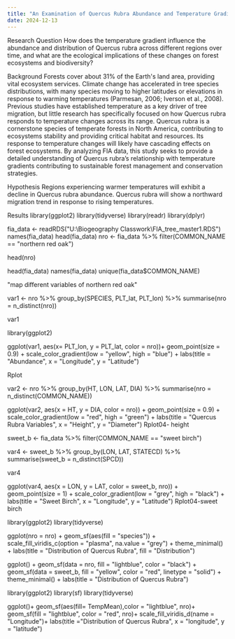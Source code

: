 ```yaml
---
title: "An Examination of Quercus Rubra Abundance and Temperature Gradient Impact"
date: 2024-12-13
---
```


Research Question
How does the temperature gradient influence the abundance and distribution of Quercus rubra across different regions over time, and what are the ecological implications of these changes on forest ecosystems and biodiversity?

Background
Forests cover about 31% of the Earth's land area, providing vital ecosystem services. Climate change has accelerated in tree species distributions, with many species moving to higher latitudes or elevations in response to warming temperatures (Parmesan, 2006; Iverson et al., 2008). Previous studies have established temperature as a key driver of tree migration, but little research has specifically focused on how Quercus rubra responds to temperature changes across its range. Quercus rubra is a cornerstone species of temperate forests in North America, contributing to ecosystems stability and providing critical habitat and resources. Its response to temperature changes will likely have cascading effects on forest ecosystems. By analyzing FIA data, this study seeks to provide a detailed understanding of Quercus rubra’s relationship with temperature gradients contributing to sustainable forest management and conservation strategies.

Hypothesis
Regions experiencing warmer temperatures will exhibit a decline in Quercus rubra abundance. Quercus rubra will show a northward migration trend in response to rising temperatures.

Results
library(ggplot2) library(tidyverse) library(readr) library(dplyr)

fia_data <- readRDS("U:\Biogeography Classwork\FIA_tree_master1.RDS") names(fia_data) head(fia_data) nro <- fia_data %>% filter(COMMON_NAME == "northern red oak")

head(nro)

head(fia_data) names(fia_data) unique(fia_data$COMMON_NAME)

"map different variables of northern red oak"

var1 <- nro %>% group_by(SPECIES, PLT_lat, PLT_lon) %>% summarise(nro = n_distinct(nro))

var1

library(ggplot2)

ggplot(var1, aes(x= PLT_lon, y = PLT_lat, color = nro))+ geom_point(size = 0.9) + scale_color_gradient(low = "yellow", high = "blue") + labs(title = "Abundance", x = "Longitude", y = "Latitude")

Rplot

var2 <- nro %>% group_by(HT, LON, LAT, DIA) %>% summarise(nro = n_distinct(COMMON_NAME))

ggplot(var2, aes(x = HT, y = DIA, color = nro)) + geom_point(size = 0.9) + scale_color_gradient(low = "red", high = "green") + labs(title = "Quercus Rubra Variables", x = "Height", y = "Diameter") Rplot04- height

sweet_b <- fia_data %>% filter(COMMON_NAME == "sweet birch")

var4 <- sweet_b %>% group_by(LON, LAT, STATECD) %>% summarise(sweet_b = n_distinct(SPCD))

var4

ggplot(var4, aes(x = LON, y = LAT, color = sweet_b, nro)) + geom_point(size = 1) + scale_color_gradient(low = "grey", high = "black") + labs(title = "Sweet Birch", x = "Longitude", y = "Latitude") Rplot04-sweet birch

library(ggplot2) library(tidyverse)

ggplot(nro = nro) + geom_sf(aes(fill = "species")) + scale_fill_viridis_c(option = "plasma", na.value = "grey") + theme_minimal() + labs(title = "Distribution of Quercus Rubra", fill = "Distribution")

ggplot() + geom_sf(data = nro, fill = "lightblue", color = "black") + geom_sf(data = sweet_b, fill = "yellow", color = "red", linetype = "solid") + theme_minimal() + labs(title = "Distribution of Quercus Rubra")

library(ggplot2) library(sf) library(tidyverse)

ggplot()+ geom_sf(aes(fill= TempMean),color = "lightblue", nro)+ geom_sf(fill = "lightblue", color = "red", nro)+ scale_fill_viridis_d(name = "Longitude")+ labs(title ="Distribution of Quercus Rubra", x = "longitude", y = "latitude")
